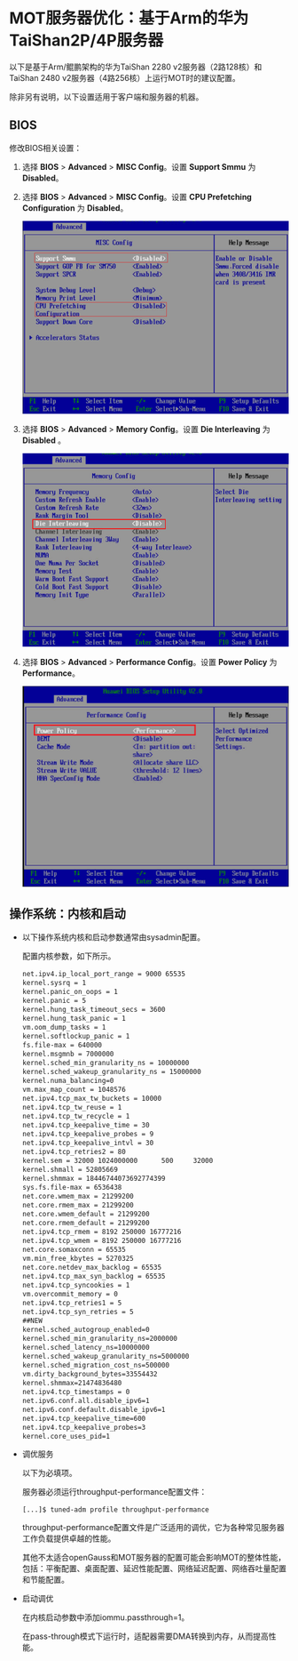 # MOT服务器优化：基于Arm的华为TaiShan2P/4P服务器<a name="ZH-CN_TOPIC_0280525129"></a>

以下是基于Arm/鲲鹏架构的华为TaiShan 2280 v2服务器（2路128核）和TaiShan 2480 v2服务器（4路256核）上运行MOT时的建议配置。

除非另有说明，以下设置适用于客户端和服务器的机器。

## BIOS<a name="section31155189"></a>

修改BIOS相关设置：

1.  选择 **BIOS** \>  **Advanced**  \>  **MISC Config**。设置 **Support Smmu** 为 **Disabled**。
2.  选择 **BIOS** \>  **Advanced**  \>  **MISC Config**。设置 **CPU Prefetching Configuration** 为 **Disabled**。

    ![](figures/zh-cn_image_0280525203.png)

3.  选择 **BIOS**  \>  **Advanced**  \>  **Memory Config**。设置 **Die Interleaving** 为 **Disabled** 。

    ![](figures/zh-cn_image_0280525205.png)

4.  选择 **BIOS**  \>  **Advanced**  \>  **Performance Config**。设置 **Power Policy** 为 **Performance**。

    ![](figures/zh-cn_image_0280525207.png)


## 操作系统：内核和启动<a name="section11961253"></a>

-   以下操作系统内核和启动参数通常由sysadmin配置。

    配置内核参数，如下所示。

    ```
    net.ipv4.ip_local_port_range = 9000 65535 
    kernel.sysrq = 1 
    kernel.panic_on_oops = 1 
    kernel.panic = 5 
    kernel.hung_task_timeout_secs = 3600 
    kernel.hung_task_panic = 1 
    vm.oom_dump_tasks = 1 
    kernel.softlockup_panic = 1 
    fs.file-max = 640000 
    kernel.msgmnb = 7000000 
    kernel.sched_min_granularity_ns = 10000000 
    kernel.sched_wakeup_granularity_ns = 15000000 
    kernel.numa_balancing=0 
    vm.max_map_count = 1048576 
    net.ipv4.tcp_max_tw_buckets = 10000 
    net.ipv4.tcp_tw_reuse = 1 
    net.ipv4.tcp_tw_recycle = 1 
    net.ipv4.tcp_keepalive_time = 30 
    net.ipv4.tcp_keepalive_probes = 9 
    net.ipv4.tcp_keepalive_intvl = 30 
    net.ipv4.tcp_retries2 = 80 
    kernel.sem = 32000 1024000000      500     32000 
    kernel.shmall = 52805669 
    kernel.shmmax = 18446744073692774399 
    sys.fs.file-max = 6536438 
    net.core.wmem_max = 21299200 
    net.core.rmem_max = 21299200 
    net.core.wmem_default = 21299200 
    net.core.rmem_default = 21299200 
    net.ipv4.tcp_rmem = 8192 250000 16777216 
    net.ipv4.tcp_wmem = 8192 250000 16777216 
    net.core.somaxconn = 65535 
    vm.min_free_kbytes = 5270325 
    net.core.netdev_max_backlog = 65535 
    net.ipv4.tcp_max_syn_backlog = 65535 
    net.ipv4.tcp_syncookies = 1 
    vm.overcommit_memory = 0 
    net.ipv4.tcp_retries1 = 5 
    net.ipv4.tcp_syn_retries = 5 
    ##NEW 
    kernel.sched_autogroup_enabled=0 
    kernel.sched_min_granularity_ns=2000000 
    kernel.sched_latency_ns=10000000 
    kernel.sched_wakeup_granularity_ns=5000000 
    kernel.sched_migration_cost_ns=500000 
    vm.dirty_background_bytes=33554432 
    kernel.shmmax=21474836480 
    net.ipv4.tcp_timestamps = 0 
    net.ipv6.conf.all.disable_ipv6=1 
    net.ipv6.conf.default.disable_ipv6=1 
    net.ipv4.tcp_keepalive_time=600 
    net.ipv4.tcp_keepalive_probes=3 
    kernel.core_uses_pid=1
    ```

-   调优服务

    以下为必填项。

    服务器必须运行throughput-performance配置文件：

    ```
    [...]$ tuned-adm profile throughput-performance
    ```

    throughput-performance配置文件是广泛适用的调优，它为各种常见服务器工作负载提供卓越的性能。

    其他不太适合openGauss和MOT服务器的配置可能会影响MOT的整体性能，包括：平衡配置、桌面配置、延迟性能配置、网络延迟配置、网络吞吐量配置和节能配置。

-   启动调优

    在内核启动参数中添加iommu.passthrough=1。

    在pass-through模式下运行时，适配器需要DMA转换到内存，从而提高性能。



